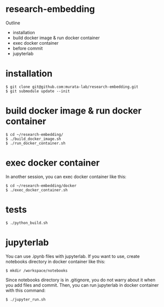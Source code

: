 # research-embedding
Outline
  - installation
  - build docker image & run docker container
  - exec docker container
  - before commit
  - jupyterlab

# installation
 ```
 $ git clone git@github.com:murata-lab/research-embedding.git
 $ git submodule update --init
 ```
 
# build docker image & run docker container
 ```
 $ cd ~/research-embedding/
 $ ./build_docker_image.sh
 $ ./run_docker_container.sh
 ```

# exec docker container
In another session, you can exec docker container like this:

```
$ cd ~/research-embedding/docker
$ ./exec_docker_container.sh
```

# tests
```
$ ./python_build.sh
```

# jupyterlab
 You can use .ipynb files with jupyterlab. If you want to use, create notebooks directory in docker container like this:
 ```
 $ mkdir /workspace/notebooks
 ```

 Since notebooks directory is in .gitignore, you do not warry about it when you add files and commit.
 Then, you can run jupyterlab in docker container with this command:
 ```
 $ ./jupyter_run.sh
 ```
